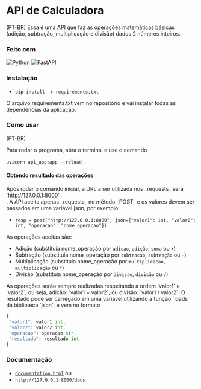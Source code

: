 # API de Calculadora

(PT-BR)
Essa é uma API que faz as operações matemáticas básicas (adição, subtração, multiplicação e divisão) dados 2 números inteiros.

### Feito com

[![Python](https://img.shields.io/badge/Python-000?style=for-the-badge&logo=python)](https://docs.python.org/3/)
[![FastAPI](https://img.shields.io/badge/FastAPI-000?style=for-the-badge&logo=fastapi)](https://fastapi.tiangolo.com/)

### Instalação

- `pip install -r requirements.txt`

<p>O arquivo requirements.txt vem no repositório e vai instalar todas as dependências da aplicação.</p>

### Como usar

(PT-BR)
<p>Para rodar o programa, abra o terminal e use o comando</p>

`uvicorn api_app:app --reload` .

#### Obtendo resultado das operações

<div>Após rodar o comando inicial, a URL a ser utilizada nos _requests_ será</div>`http://127.0.0.1:8000`<div>. A API aceita apenas _requests_ no método _POST_ e os valores devem ser passados em uma variável json, por exemplo:</div>

 - `resp = post("http://127.0.0.1:8000", json={"valor1": int, "valor2": int, "operacao": "nome_operacao"})`

<p>As operações aceitas são:</p>

 - Adição (substituia nome_operação por `adicao`, `adição`, `soma` ou `+`)
 - Subtração (substituia nome_operação por `subtracao`, `subtração` ou `-`)
 - Multiplicação (substituia nome_operação por `multiplicacao`, `multiplicação` ou `*`)
 - Divisão (substituia nome_operação por `divisao`, `divisão` ou `/`)

<p>As operações serão sempre realizadas respeitando a ordem `valor1` e `valor2`, ou seja, adição: `valor1 + valor2`, ou divisão: `valor1 / valor2`.
O resultado pode ser carregado em uma variável utilizando a função `loads` da biblioteca `json`, e vem no formato</p>

```python
{
 "valor1": valor1 int,
 "valor2": valor2 int,
 "operacao": operacao str,
 "resultado": resultado int
}
```

### Documentação

- [`documentation.html`](https://github.com/jotapesp/api-calculadora/blob/main/requirements.txt) ou
- `http://127.0.0.1:8000/docs`

